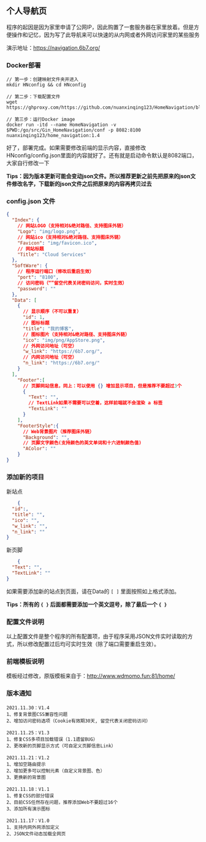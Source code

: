 ## 个人导航页

程序的起因是因为家里申请了公网IP，因此购置了一套服务器在家里放着。但是方便操作和记忆，因为写了此导航来可以快速的从内网或者外网访问家里的某些服务

演示地址：https://navigation.6b7.org/

### Docker部署

```text
// 第一步：创建映射文件夹并进入
mkdir HNconfig && cd HNconfig

// 第二步：下载配置文件
wget https://ghproxy.com/https://github.com/nuanxinqing123/HomeNavigation/blob/master/conf/config.json

// 第三步：运行Docker image
docker run -itd --name HomeNavigation -v $PWD:/go/src/Gin_HomeNavigation/conf -p 8082:8100 nuanxinqing123/home_navigation:1.4
```

好了，部署完成。如果需要修改前端的显示内容，直接修改 HNconfig/config.json里面的内容就好了。还有就是启动命令默认是8082端口，大家自行修改一下

**Tips：因为版本更新可能会变动json文件。所以推荐更新之前先把原来的json文件修改名字，下载新的json文件之后把原来的内容再拷贝过去**

### config.json 文件

```json
{
  "Index": {
    // 网站LOGO（支持相对&绝对路径、支持图床外链）
    "Logo": "img/logo.png",
    // 网站ico（支持相对&绝对路径、支持图床外链）
    "Favicon": "img/favicon.ico",
    // 网站标题
    "Title": "Cloud Services"
  },
  "SoftWare": {
    // 程序运行端口（修改后重启生效）      
    "port": "8100",
    // 访问密码（“”留空代表关闭密码访问，实时生效）
    "password": ""
  },
  "Data": [
    {
      // 显示顺序（不可以重复）   
      "id": 1,
      // 图标标题
      "title": "我的博客",
      // 图标图片（支持相对&绝对路径、支持图床外链）
      "ico": "img/png/AppStore.png",
      // 外网访问地址（可空）
      "w_link": "https://6b7.org/",
      // 内网访问地址（可空）  
      "n_link": "https://6b7.org/"
    }
  ],
    "Footer":[
      // 页脚网站信息，同上：可以使用 {} 增加显示项目，但是推荐不要超过3个
      {
        "Text": "",
        // TextLink如果不需要可以空着，这样前端就不会渲染 a 标签
        "TextLink": ""
      }
    ],
    "FooterStyle":{
      // Web背景图片（推荐图床外链）
      "Background": "",
      // 页脚文字颜色(支持颜色的英文单词和十六进制颜色值)
      "AColor": ""
    }
}
```

### 添加新的项目

新站点

```json
    {
  "id":,
  "title": "",
  "ico": "",
  "w_link": "",
  "n_link": ""
}
```

新页脚

```json
    {
  "Text": "",
  "TextLink": ""
}
```

如果需要添加新的站点到页面，请在Data的 `[ ]` 里面按照如上格式添加。

**Tips：所有的 `{ }` 后面都需要添加一个英文逗号，除了最后一个 `{ }`**

### 配置文件说明

以上配置文件是整个程序的所有配置项，由于程序采用JSON文件实时读取的方式，所以修改配置过后均可实时生效（除了端口需要重启生效）。

### 前端模板说明

模板经过修改，原版模板来自于：http://www.wdmomo.fun:81/home/

### 版本通知

```text
2021.11.30：V1.4
1、修复背景图CSS兼容性问题
2、增加访问密码选项（Cookie有效期30天, 留空代表关闭密码访问）

2021.11.25：V1.3
1、修复CSS多项目加载错误（1.1遗留BUG）
2、更改新的页脚显示方式（可自定义页脚信息Link）

2021.11.21：V1.2
1、增加空路由提示
2、增加更多可以控制元素（自定义背景图、色）
3、更换新的背景图

2021.11.18：V1.1
1、修复CSS的部分错误
2、目前CSS任然存在问题，推荐添加Web不要超过16个
3、添加所有演示图标

2021.11.17：V1.0
1、支持内网外网添加定义
2、JSON文件动态加载全网页
```